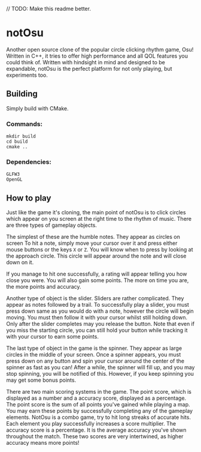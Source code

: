 // TODO: Make this readme better.

# notOsu

Another open source clone of the popular circle clicking rhythm game, Osu!
Written in C++, it tries to offer high performance and all QOL features you could think of. Written with hindsight in
mind and designed to be expandable, notOsu is the perfect platform for not only playing, but experiments too.

## Building

Simply build with CMake.

### Commands:

```
mkdir build
cd build
cmake ..
```

### Dependencies:

```
GLFW3
OpenGL
```

## How to play

Just like the game it's cloning, the main point of notOsu is to click circles which appear on you screen at the right
time to the rhythm of music. There are three types of gameplay objects.

The simplest of these are the humble notes. They appear as circles on screen To hit a note, simply move your cursor over
it and press either mouse buttons or the keys ```X``` or ```Z```. You will know when to press by looking at the approach
circle. This circle will appear around the note and will close down on it.

If you manage to hit one successfully, a rating will appear telling you how close you were. You will also gain some
points. The more on time you are, the more points and accuracy.

Another type of object is the slider. Sliders are rather complicated. They appear as notes followed by a trail. To
successfully play a slider, you must press down same as you would do with a note, however the circle will begin moving.
You must then follow it with your cursor whilst still holding down. Only after the slider completes may you release the
button. Note that even if you miss the starting circle, you can still hold your button while tracking it with your
cursor to earn some points.

The last type of object in the game is the spinner. They appear as large circles in the middle of your screen. Once a
spinner appears, you must press down on any button and spin your cursor around the center of the spinner as fast as you
can! After a while, the spinner will fill up, and you may stop spinning, you will be notified of this. However, if you
keep spinning you may get some bonus points.

There are two main scoring systems in the game. The point score, which is displayed as a number and a accuracy score,
displayed as a percentage. The point score is the sum of all points you've gained while playing a map. You may earn
these points by successfully completing any of the gameplay elements. NotOsu is a combo game, try to hit long streaks of
accurate hits. Each element you play successfully increases a score multiplier. The accuracy score is a percentage. It
is the average accuracy you've shown throughout the match. These two scores are very intertwined, as higher accuracy
means more points! 
